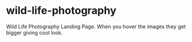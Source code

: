 # wild-life-photography
Wild Life Photography Landing Page. When you hover the images they get bigger giving cool look.
